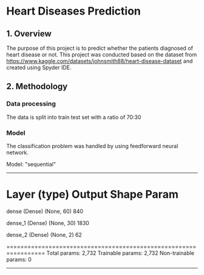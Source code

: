 # Heart Diseases Prediction
## 1. Overview
The purpose of this project is to predict whether the patients diagnosed of heart disease or not. This project was conducted based on the dataset from https://www.kaggle.com/datasets/johnsmith88/heart-disease-dataset and created using Spyder IDE. 
## 2. Methodology
### Data processing
The data is split into train test set with a ratio of 70:30
### Model
The classification problem was handled by using feedforward neural network.

Model: "sequential"
_________________________________________________________________
 Layer (type)                Output Shape              Param   
=================================================================
 dense (Dense)               (None, 60)                840       
                                                                 
 dense_1 (Dense)             (None, 30)                1830      
                                                                 
 dense_2 (Dense)             (None, 2)                 62        
                                                                 
=================================================================
Total params: 2,732
Trainable params: 2,732
Non-trainable params: 0
_________________________________________________________________
